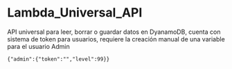 # Lambda_Universal_API
API universal para leer, borrar o guardar datos en DyanamoDB, cuenta con sistema de token para usuarios, requiere la creación manual de una variable para el usuario Admin
```
{"admin":{"token":"","level":99}}
```
